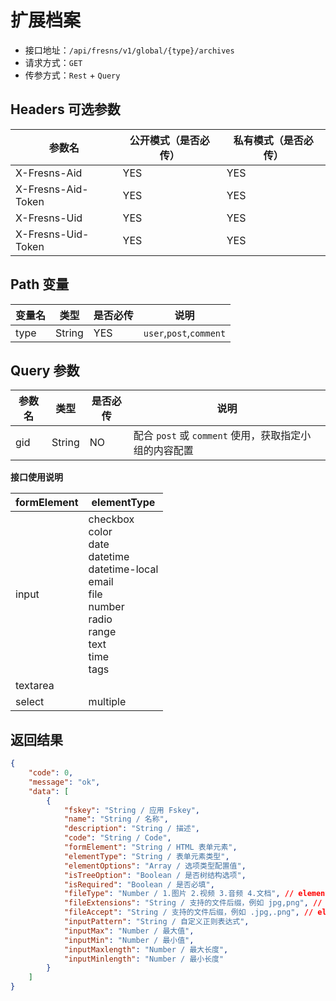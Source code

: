 # 扩展档案

- 接口地址：`/api/fresns/v1/global/{type}/archives`
- 请求方式：`GET`
- 传参方式：`Rest` + `Query`

## Headers 可选参数

| 参数名 | 公开模式（是否必传） | 私有模式（是否必传） |
| --- | --- | --- |
| X-Fresns-Aid | YES | YES |
| X-Fresns-Aid-Token | YES | YES |
| X-Fresns-Uid | YES | YES |
| X-Fresns-Uid-Token | YES | YES |

## Path 变量

| 变量名 | 类型 | 是否必传 | 说明 |
| --- | --- | --- | --- |
| type | String | YES | `user`,`post`,`comment` |

## Query 参数

| 参数名 | 类型 | 是否必传 | 说明 |
| --- | --- | --- | --- |
| gid | String | NO | 配合 `post` 或 `comment` 使用，获取指定小组的内容配置 |

**接口使用说明**

| formElement | elementType |
| --- | --- |
| input | checkbox<br>color<br>date<br>datetime<br>datetime-local<br>email<br>file<br>number<br>radio<br>range<br>text<br>time<br>tags |
| textarea |  |
| select | multiple |

## 返回结果

```json
{
    "code": 0,
    "message": "ok",
    "data": [
        {
            "fskey": "String / 应用 Fskey",
            "name": "String / 名称",
            "description": "String / 描述",
            "code": "String / Code",
            "formElement": "String / HTML 表单元素",
            "elementType": "String / 表单元素类型",
            "elementOptions": "Array / 选项类型配置值",
            "isTreeOption": "Boolean / 是否树结构选项",
            "isRequired": "Boolean / 是否必填",
            "fileType": "Number / 1.图片 2.视频 3.音频 4.文档", // elementType 为 file 时使用
            "fileExtensions": "String / 支持的文件后缀，例如 jpg,png", // elementType 为 file 时使用
            "fileAccept": "String / 支持的文件后缀，例如 .jpg,.png", // elementType 为 file 时使用
            "inputPattern": "String / 自定义正则表达式",
            "inputMax": "Number / 最大值",
            "inputMin": "Number / 最小值",
            "inputMaxlength": "Number / 最大长度",
            "inputMinlength": "Number / 最小长度"
        }
    ]
}
```
